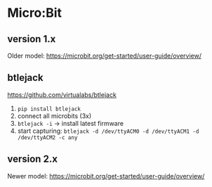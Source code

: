 # Micro:Bit

## version 1.x
Older model: https://microbit.org/get-started/user-guide/overview/

## btlejack
https://github.com/virtualabs/btlejack

1. `pip install btlejack`
1. connect all microbits (3x)
1. `btlejack -i` -> install latest firmware
1. start capturing: `btlejack -d /dev/ttyACM0 -d /dev/ttyACM1 -d /dev/ttyACM2 -c any` 

## version 2.x
Newer model: https://microbit.org/get-started/user-guide/overview/
